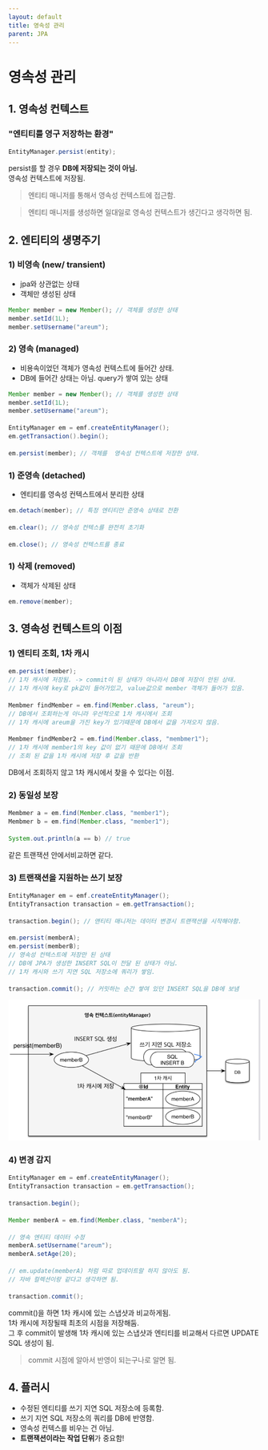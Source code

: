 ```yaml
---
layout: default
title: 영속성 관리
parent: JPA
---
```


# 영속성 관리
  

## 1. 영속성 컨텍스트 

### "엔티티를 영구 저장하는 환경"

``` java
EntityManager.persist(entity);
```
  
persist를 할 경우 **DB에 저장되는 것이 아님.**  
영속성 컨텍스트에 저장됨.  
  
> 엔티티 매니저를 통해서 영속성 컨텍스트에 접근함.  

> 엔티티 매니저를 생성하면 일대일로 영속성 컨텍스트가 생긴다고 생각하면 됨.  
  
  
## 2. 엔티티의 생명주기 
  
### 1) 비영속 (new/ transient)  
* jpa와 상관없는 상태
* 객체만 생성된 상태 
  
``` java
Member member = new Member(); // 객체를 생성한 상태
member.setId(1L);
member.setUsername("areum");
```  

### 2) 영속 (managed)
* 비용속이었던 객체가 영속성 컨텍스트에 들어간 상태.
* DB에 들어간 상태는 아님. query가 쌓여 있는 상태  

``` java
Member member = new Member(); // 객체를 생성한 상태
member.setId(1L);
member.setUsername("areum");

EntityManager em = emf.createEntityManager();
em.getTransaction().begin();

em.persist(member); // 객체를  영속성 컨텍스트에 저장한 상태.
```  

### 1) 준영속 (detached)
* 엔티티를 영속성 컨텍스트에서 분리한 상태

``` java
em.detach(member); // 특정 엔티티만 준영속 상태로 전환

em.clear(); // 영속성 컨텍스를 완전히 초기화 

em.close(); // 영속성 컨텍스트를 종료 
```  

### 1) 삭제 (removed)
* 객체가 삭제된 상태

``` java
em.remove(member);
```  


## 3. 영속성 컨텍스트의 이점  
  
### 1) 엔티티 조회, 1차 캐시

``` java
em.persist(member);  
// 1차 캐시에 저장됨. -> commit이 된 상태가 아니라서 DB에 저장이 안된 상태.  
// 1차 캐시에 key로 pk값이 들어가있고, value값으로 member 객체가 들어가 있음.

Membmer findMember = em.find(Member.class, "areum"); 
// DB에서 조회하는게 아니라 우선적으로 1차 캐시에서 조회 
// 1차 캐시에 areum을 가진 key가 있기때문에 DB에서 값을 가져오지 않음.

Membmer findMember2 = em.find(Member.class, "membmer1");
// 1차 캐시에 member1의 key 값이 없기 때문에 DB에서 조회
// 조회 된 값을 1차 캐시에 저장 후 값을 반환  
```  
  
DB에서 조회하지 않고 1차 캐시에서 찾을 수 있다는 이점.  
  
  
### 2) 동일성 보장  

``` java
Membmer a = em.find(Member.class, "member1");
Membmer b = em.find(Member.class, "member1");

System.out.println(a == b) // true 
```  
같은 트랜잭션 안에서비교하면 같다.  


### 3) 트랜잭션을 지원하는 쓰기 보장 

``` java
EntityManager em = emf.createEntityManager();
EntityTransaction transaction = em.getTransaction();

transaction.begin(); // 앤티티 매니저는 데이터 변경시 트랜잭션을 시작해야함. 

em.persist(memberA);
em.persist(memberB);
// 영속성 컨텍스트에 저장만 된 상태
// DB에 JPA가 생성한 INSERT SQL이 전달 된 상태가 아님. 
// 1차 캐시와 쓰기 지연 SQL 저장소에 쿼리가 쌓임. 

transaction.commit(); // 커밋하는 순간 쌓여 있던 INSERT SQL을 DB에 보냄 
```   
  
![JPA_entityManager.jpeg](..%2F..%2Fassets%2Fimages%2FJPA%2FSection2%2FJPA_entityManager.jpeg)
  
### 4) 변경 감지 

``` java
EntityManager em = emf.createEntityManager();
EntityTransaction transaction = em.getTransaction();

transaction.begin();

Member memberA = em.find(Member.class, "memberA");

// 영속 엔티티 데이터 수정
memberA.setUsername("areum");
memberA.setAge(20);

// em.update(memberA) 처럼 따로 업데이트랄 하지 않아도 됨. 
// 자바 컬렉션이랑 같다고 생각하면 됨.

transaction.commit();
```  
commit()을 하면 1차 캐시에 있는 스냅샷과 비교하게됨.  
1차 캐시에 저장될때 최초의 시점을 저장해둠.  
그 후 commit이 발생해 1차 캐시에 있는 스냅샷과 엔티티를 비교해서 다르면 UPDATE SQL 생성이 됨.  
  
> commit 시점에 알아서 반영이 되는구나로 알면 됨.  
  
  
## 4. 플러시 

* 수정된 엔티티를 쓰기 지연 SQL 저장소에 등록함.
* 쓰기 지연 SQL 저장소의 쿼리를 DB에 반영함. 
* 영속성 컨텍스를 비우는 건 아님. 
* **트랜잭션이라는 작업 단위**가 중요함!
  